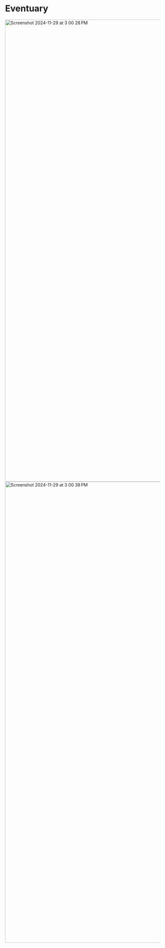 # Eventuary

<img width="1506" alt="Screenshot 2024-11-29 at 3 00 28 PM" src="https://github.com/user-attachments/assets/ff71452f-6985-451b-af83-75bb82dabb88">
<img width="1503" alt="Screenshot 2024-11-29 at 3 00 38 PM" src="https://github.com/user-attachments/assets/328bd2bc-e233-49d3-a652-9aa5baa541c0">
